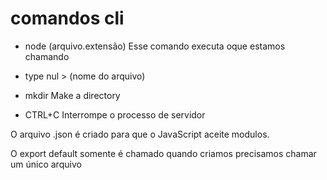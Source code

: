 <!-- Esse comando chama o arquivo através do terminal. -->
# comandos cli
- node (arquivo.extensão) Esse comando executa oque estamos chamando
- type nul > (nome do arquivo)
- mkdir Make a directory

- CTRL+C Interrompe o processo de servidor


<!-- Módulos são um conjunto de funções que acessamos dentro de um arquivo -->
O arquivo .json é criado para que o JavaScript aceite modulos.

O export default somente é chamado quando criamos precisamos chamar um único arquivo